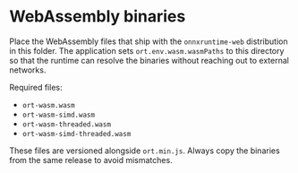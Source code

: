 # WebAssembly binaries

Place the WebAssembly files that ship with the `onnxruntime-web` distribution
in this folder. The application sets `ort.env.wasm.wasmPaths` to this directory
so that the runtime can resolve the binaries without reaching out to external
networks.

Required files:

- `ort-wasm.wasm`
- `ort-wasm-simd.wasm`
- `ort-wasm-threaded.wasm`
- `ort-wasm-simd-threaded.wasm`

These files are versioned alongside `ort.min.js`. Always copy the binaries from
the same release to avoid mismatches.
